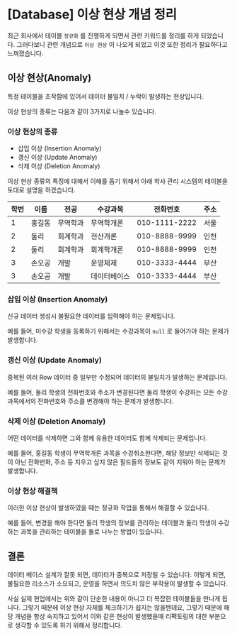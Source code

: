 # [Database] 이상 현상 개념 정리

최근 회사에서 테이블  `정규화` 를 진행하게 되면서 관련 키워드를 정리를 하게 되었습니다. 그러다보니 관련 개념으로  `이상 현상` 이 나오게 되었고 이것 또한 정리가 필요하다고 느껴졌습니다.



## 이상 현상(Anomaly)

특정 테이블을 조작함에 있어서 데이터 불일치 / 누락이 발생하는 현상입니다.

이상 현상의 종류는 다음과 같이 3가지로 나눌수 있습니다.



### 이상 현상의 종류

- 삽입 이상 (Insertion Anomaly)
- 갱신 이상 (Update Anomaly)
- 삭제 이상 (Deletion Anomaly)

이상 현상 종류의 특징에 대해서 이해를 돕기 위해서 아래 학사 관리 시스템의 테이블을 토대로 설명을 하겠습니다.

| 학번 | 이름   | 전공     | 수강과목     | 전화번호      | 주소 |
| ---- | ------ | -------- | ------------ | ------------- | ---- |
| 1    | 홍길동 | 무역학과 | 무역학개론   | 010-1111-2222 | 서울 |
| 2    | 둘리   | 회계학과 | 전산개론     | 010-8888-9999 | 인천 |
| 2    | 둘리   | 회계학과 | 회계학개론   | 010-8888-9999 | 인천 |
| 3    | 손오공 | 개발     | 운영체제     | 010-3333-4444 | 부산 |
| 3    | 손오공 | 개발     | 데이터베이스 | 010-3333-4444 | 부산 |



### 삽입 이상 (Insertion Anomaly)

신규 데이터 생성시 불필요한 데이터를 입력해야 하는 문제입니다.

예를 들어, 미수강 학생을 등록하기 위해서는 수강과목이 `null` 로 들어가야 하는 문제가 발생합니다.



### 갱신 이상 (Update Anomaly)

중복된 여러 Row 데이터 중 일부만 수정되어 데이터의 불일치가 발생하는 문제입니다.

예를 들어, 둘리 학생의 전화번호와 주소가 변경된다면 둘리 학생이 수강하는 모든 수강과목에서의 전화번호와 주소를 변경해야 하는 문제가 발생합니다.



### 삭제 이상 (Deletion Anomaly)

어떤 데이터를 삭제하면 그와 함께 유용한 데이터도 함께 삭제되는 문제입니다.

예를 들어, 홍길동 학생이 무역학개론 과목을 수강취소한다면, 해당 정보만 삭제되는 것이 아닌 전화번화, 주소 등 지우고 싶지 않은 필드들의 정보도 같이 지워야 하는 문제가 발생합니다.



### 이상 현상 해결책

이러한 이상 현상이 발생하였을 때는 정규화 작업을 통해서 해결할 수 있습니다.

예를 들어, 변경을 해야 한다면 둘리 학생의 정보를 관리하는 테이블과 둘리 학생이 수강하는 과목을 관리하는 테이블을 둘로 나누는 방법이 있습니다. 



## 결론

데이터 베이스 설계가 잘못 되면, 데이터가 중복으로 저장될 수 있습니다. 이렇게 되면, 불필요한 리소스가 소요되고, 운영을 하면서 의도치 않은 부작용이 발생할 수 있습니다.

사실 실제 현업에서는 위와 같이 단순한 내용이 아니고 더 복잡한 테이블들을 만나게 됩니다. 그렇기 때문에 이상 현상 자체를 체크하기가 쉽지는 않을텐데요, 그렇기 때문에 해당 개념을 항상 숙지하고 있어서 이와 같은 현상이 발생했을때 리팩토링의 대한 부분으로 생각할 수 있도록 하기 위해서 정리합니다.